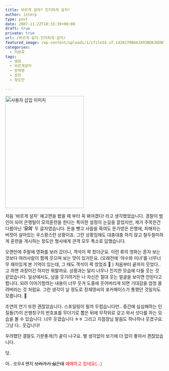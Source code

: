 ```yaml
---
title: 바르게 살자? 진지하게 살자!
author: interp
type: post
date: 2007-11-22T10:33:39+00:00
draft: true
private: true
url: /바르게-살자-진지하게-살자/
featured_image: /wp-content/uploads/1/cfile24.uf.1420170B4A3493BD636DB5.jpg
categories:
  - 미분류
tags:
  - 영화
  - 바르게살자
  - 장재영
  - 장진
  - 정도만

---
```

<img src="http://interp.iwinv.net/wp-content/uploads/1/cfile24.uf.1420170B4A3493BD636DB5.jpg" class="alignleft" width="250" height="357" alt="사용자 삽입 이미지" />


  처음 '바르게 살자' 예고편을 봤을 때 부터 꼭 봐야겠다! 라고 생각했었습니다. 경찰이 범인이 되어 은행털이 모의훈련을 한다는 특이한 설정이 눈길을 끌었지만, 제가 주목한건 다름아닌 '<strong>모의</strong>' 두 글자였습니다. 돈을 뺏고 사람을 죽여도 돈가방은 은행에, 피해자는 버젓이 살아있는 우스꽝스런 상황이죠. 그런 상황임에도 대충대충 하지 않고 철두철미하게 훈련을 개시하는 정도만 형사에게 관객 모두 폭소로 답했습니다.






  오랜만에 주말에 영화를 보러 갔더니, 객석이 꽉 찼더군요. 이런 류의 영화는 혼자 보는 것보다 여러사람이 함께 웃으며 보는 맛이 있거든요. (오래전에 '야수와 미녀'를 너무너무 재미있게 본 기억이 있는데, 그 때도 객석이 꽉 찼었죠 🙂 )&nbsp;처음부터 끝까지 웃었다.. 고 하면 과장이긴 하지만 뭐랄까요. 상황과는 달리 너무나 진지한 모습에 다들 웃는 것 같았습니다.&nbsp;일상에서도, 남을 웃기려거든 나 자신은 절대 웃는 얼굴을 보이면 안된다고 합니다.&nbsp;되려 이야기할려는 내용이 너무 웃겨 도중에 웃어버리게 되면 기대감을 엄청 올려버리는 것 처럼요.&nbsp;그런 생각이 날 정도로 정재영씨의 포커페이스가 통했던 것일지도 모릅니다. 🙂






  조연의 연기 또한 괜찮았습니다.&nbsp;스포일링이 될까 두렵습니다만.. 중간에 심심해하는 인질들(?)이 은행창구의 번호표를 무더기로 뽑은 뒤에 무작위로 갖고 와서 섯다를 하는 모습을 볼 수 있습니다. 너무 웃겼습니다 ㅎㅎ 그리고 지점장님 말씀도 하나하나 웃겼구요. 그냥 다.. 웃깁니다!&nbsp;






  우려했던 결말도 기분좋게(?) 끝이 나구요. 별 생각없이 보기에 더 없이 좋아서 괜찮았습니다.&nbsp;






  덧.



  아.. 쏘우4 왠지 <strike>보러가기 싫은데</strike>&nbsp;<font color="#ff0000">예매하고 있네요(&#8230;)</font>
</p>